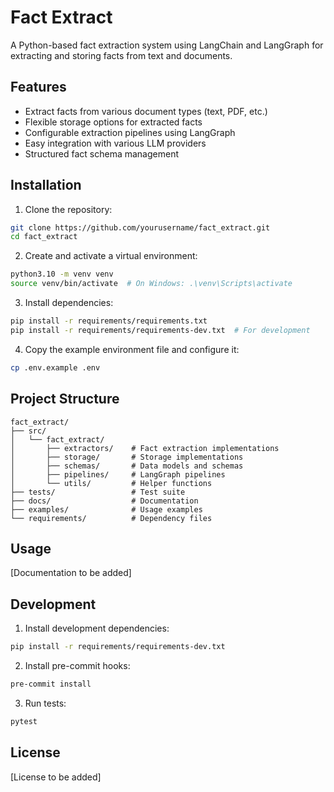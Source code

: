 # Fact Extract

A Python-based fact extraction system using LangChain and LangGraph for extracting and storing facts from text and documents.

## Features

- Extract facts from various document types (text, PDF, etc.)
- Flexible storage options for extracted facts
- Configurable extraction pipelines using LangGraph
- Easy integration with various LLM providers
- Structured fact schema management

## Installation

1. Clone the repository:
```bash
git clone https://github.com/yourusername/fact_extract.git
cd fact_extract
```

2. Create and activate a virtual environment:
```bash
python3.10 -m venv venv
source venv/bin/activate  # On Windows: .\venv\Scripts\activate
```

3. Install dependencies:
```bash
pip install -r requirements/requirements.txt
pip install -r requirements/requirements-dev.txt  # For development
```

4. Copy the example environment file and configure it:
```bash
cp .env.example .env
```

## Project Structure

```
fact_extract/
├── src/
│   └── fact_extract/
│       ├── extractors/    # Fact extraction implementations
│       ├── storage/       # Storage implementations
│       ├── schemas/       # Data models and schemas
│       ├── pipelines/     # LangGraph pipelines
│       └── utils/         # Helper functions
├── tests/                 # Test suite
├── docs/                  # Documentation
├── examples/              # Usage examples
└── requirements/          # Dependency files
```

## Usage

[Documentation to be added]

## Development

1. Install development dependencies:
```bash
pip install -r requirements/requirements-dev.txt
```

2. Install pre-commit hooks:
```bash
pre-commit install
```

3. Run tests:
```bash
pytest
```

## License

[License to be added] 